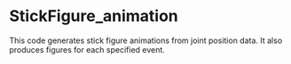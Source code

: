 # StickFigure_animation
This code generates stick figure animations from joint position data. It also produces figures for each specified event.

